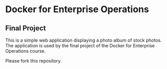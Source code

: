 # Docker for Enterprise Operations
## Final Project

This is a simple web application displaying a photo album of stock photos.
The application is used by the final project of the Docker for Enterprise Operations course.

Please fork this repository.
